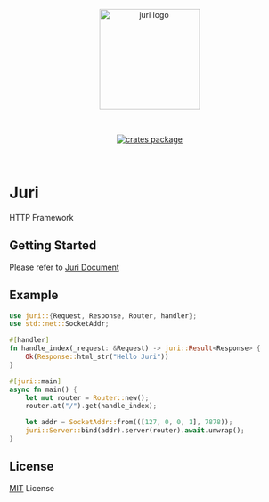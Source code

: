 <p align="center">
    <a href="https://github.com/luoxiaozero/juri" target="_blank">
        <img src="https://repository-images.githubusercontent.com/515388328/57b059d4-f581-471d-bb00-8bdd129912d2" alt="juri logo" width="180"/>
    </a>
</p>
<br/>
<p align="center">
  <a href="https://crates.io/crates/juri"><img src="https://img.shields.io/crates/v/juri" alt="crates package"></a>
</p>
<br/>

# Juri

HTTP Framework

## Getting Started

Please refer to [Juri Document](https://luoxiaozero.github.io/juri)

## Example

```rust
use juri::{Request, Response, Router, handler};
use std::net::SocketAddr;

#[handler]
fn handle_index(_request: &Request) -> juri::Result<Response> {
    Ok(Response::html_str("Hello Juri"))
}

#[juri::main]
async fn main() {
    let mut router = Router::new();
    router.at("/").get(handle_index);

    let addr = SocketAddr::from(([127, 0, 0, 1], 7878));
    juri::Server::bind(addr).server(router).await.unwrap();
}
```

## License

[MIT](./LICENSE) License
